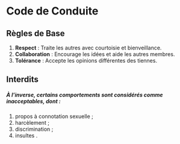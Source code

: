 # Code de Conduite

## Règles de Base

1. **Respect** : Traite les autres avec courtoisie et bienveillance.
2. **Collaboration** : Encourage les idées et aide les autres membres.
3. **Tolérance** : Accepte les opinions différentes des tiennes.

## Interdits

##### À l’inverse, certains comportements sont considérés comme inacceptables, dont :

1. propos à connotation sexuelle ;
2. harcèlement ;
3. discrimination ;
4. insultes .
